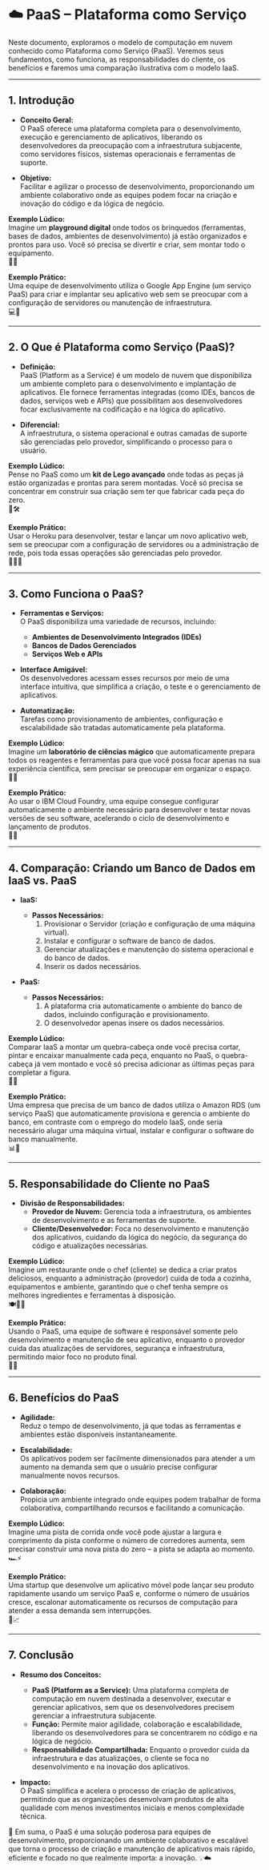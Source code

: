 # ☁️ PaaS – Plataforma como Serviço

Neste documento, exploramos o modelo de computação em nuvem conhecido como Plataforma como Serviço (PaaS). Veremos seus fundamentos, como funciona, as responsabilidades do cliente, os benefícios e faremos uma comparação ilustrativa com o modelo IaaS.

---

## 1. Introdução

- **Conceito Geral:**  
  O PaaS oferece uma plataforma completa para o desenvolvimento, execução e gerenciamento de aplicativos, liberando os desenvolvedores da preocupação com a infraestrutura subjacente, como servidores físicos, sistemas operacionais e ferramentas de suporte.

- **Objetivo:**  
  Facilitar e agilizar o processo de desenvolvimento, proporcionando um ambiente colaborativo onde as equipes podem focar na criação e inovação do código e da lógica de negócio.

**Exemplo Lúdico:**  
Imagine um **playground digital** onde todos os brinquedos (ferramentas, bases de dados, ambientes de desenvolvimento) já estão organizados e prontos para uso. Você só precisa se divertir e criar, sem montar todo o equipamento.  
🏰🎠

**Exemplo Prático:**  
Uma equipe de desenvolvimento utiliza o Google App Engine (um serviço PaaS) para criar e implantar seu aplicativo web sem se preocupar com a configuração de servidores ou manutenção de infraestrutura.  
💻🚀

---

## 2. O Que é Plataforma como Serviço (PaaS)?

- **Definição:**  
  PaaS (Platform as a Service) é um modelo de nuvem que disponibiliza um ambiente completo para o desenvolvimento e implantação de aplicativos. Ele fornece ferramentas integradas (como IDEs, bancos de dados, serviços web e APIs) que possibilitam aos desenvolvedores focar exclusivamente na codificação e na lógica do aplicativo.

- **Diferencial:**  
  A infraestrutura, o sistema operacional e outras camadas de suporte são gerenciadas pelo provedor, simplificando o processo para o usuário.

**Exemplo Lúdico:**  
Pense no PaaS como um **kit de Lego avançado** onde todas as peças já estão organizadas e prontas para serem montadas. Você só precisa se concentrar em construir sua criação sem ter que fabricar cada peça do zero.  
🧱🛠️

**Exemplo Prático:**  
Usar o Heroku para desenvolver, testar e lançar um novo aplicativo web, sem se preocupar com a configuração de servidores ou a administração de rede, pois toda essas operações são gerenciadas pelo provedor.  
👨‍💻✨

---

## 3. Como Funciona o PaaS?

- **Ferramentas e Serviços:**  
  O PaaS disponibiliza uma variedade de recursos, incluindo:
  - **Ambientes de Desenvolvimento Integrados (IDEs)**
  - **Bancos de Dados Gerenciados**
  - **Serviços Web e APIs**
  
- **Interface Amigável:**  
  Os desenvolvedores acessam esses recursos por meio de uma interface intuitiva, que simplifica a criação, o teste e o gerenciamento de aplicativos.

- **Automatização:**  
  Tarefas como provisionamento de ambientes, configuração e escalabilidade são tratadas automaticamente pela plataforma.

**Exemplo Lúdico:**  
Imagine um **laboratório de ciências mágico** que automaticamente prepara todos os reagentes e ferramentas para que você possa focar apenas na sua experiência científica, sem precisar se preocupar em organizar o espaço.  
🔬✨

**Exemplo Prático:**  
Ao usar o IBM Cloud Foundry, uma equipe consegue configurar automaticamente o ambiente necessário para desenvolver e testar novas versões de seu software, acelerando o ciclo de desenvolvimento e lançamento de produtos.  
🐳💡

---

## 4. Comparação: Criando um Banco de Dados em IaaS vs. PaaS

- **IaaS:**  
  - **Passos Necessários:**  
    1. Provisionar o Servidor (criação e configuração de uma máquina virtual).  
    2. Instalar e configurar o software de banco de dados.  
    3. Gerenciar atualizações e manutenção do sistema operacional e do banco de dados.  
    4. Inserir os dados necessários.
  
- **PaaS:**  
  - **Passos Necessários:**  
    1. A plataforma cria automaticamente o ambiente do banco de dados, incluindo configuração e provisionamento.  
    2. O desenvolvedor apenas insere os dados necessários.
  
**Exemplo Lúdico:**  
Comparar IaaS a montar um quebra-cabeça onde você precisa cortar, pintar e encaixar manualmente cada peça, enquanto no PaaS, o quebra-cabeça já vem montado e você só precisa adicionar as últimas peças para completar a figura.  
🧩🔀

**Exemplo Prático:**  
Uma empresa que precisa de um banco de dados utiliza o Amazon RDS (um serviço PaaS) que automaticamente provisiona e gerencia o ambiente do banco, em contraste com o emprego do modelo IaaS, onde seria necessário alugar uma máquina virtual, instalar e configurar o software do banco manualmente.  
📊💼

---

## 5. Responsabilidade do Cliente no PaaS

- **Divisão de Responsabilidades:**  
  - **Provedor de Nuvem:** Gerencia toda a infraestrutura, os ambientes de desenvolvimento e as ferramentas de suporte.  
  - **Cliente/Desenvolvedor:** Foca no desenvolvimento e manutenção dos aplicativos, cuidando da lógica do negócio, da segurança do código e atualizações necessárias.

**Exemplo Lúdico:**  
Imagine um restaurante onde o chef (cliente) se dedica a criar pratos deliciosos, enquanto a administração (provedor) cuida de toda a cozinha, equipamentos e ambiente, garantindo que o chef tenha sempre os melhores ingredientes e ferramentas à disposição.  
🍽️👨‍🍳

**Exemplo Prático:**  
Usando o PaaS, uma equipe de software é responsável somente pelo desenvolvimento e manutenção de seu aplicativo, enquanto o provedor cuida das atualizações de servidores, segurança e infraestrutura, permitindo maior foco no produto final.  
📱🔄

---

## 6. Benefícios do PaaS

- **Agilidade:**  
  Reduz o tempo de desenvolvimento, já que todas as ferramentas e ambientes estão disponíveis instantaneamente.

- **Escalabilidade:**  
  Os aplicativos podem ser facilmente dimensionados para atender a um aumento na demanda sem que o usuário precise configurar manualmente novos recursos.

- **Colaboração:**  
  Propicia um ambiente integrado onde equipes podem trabalhar de forma colaborativa, compartilhando recursos e facilitando a comunicação.

**Exemplo Lúdico:**  
Imagine uma pista de corrida onde você pode ajustar a largura e comprimento da pista conforme o número de corredores aumenta, sem precisar construir uma nova pista do zero – a pista se adapta ao momento.  
🏎️⚡

**Exemplo Prático:**  
Uma startup que desenvolve um aplicativo móvel pode lançar seu produto rapidamente usando um serviço PaaS e, conforme o número de usuários cresce, escalonar automaticamente os recursos de computação para atender a essa demanda sem interrupções.  
🚀📈

---

## 7. Conclusão

- **Resumo dos Conceitos:**  
  - **PaaS (Platform as a Service):** Uma plataforma completa de computação em nuvem destinada a desenvolver, executar e gerenciar aplicativos, sem que os desenvolvedores precisem gerenciar a infraestrutura subjacente.
  - **Função:** Permite maior agilidade, colaboração e escalabilidade, liberando os desenvolvedores para se concentrarem no código e na lógica de negócio.
  - **Responsabilidade Compartilhada:** Enquanto o provedor cuida da infraestrutura e das atualizações, o cliente se foca no desenvolvimento e na inovação dos aplicativos.

- **Impacto:**  
  O PaaS simplifica e acelera o processo de criação de aplicativos, permitindo que as organizações desenvolvam produtos de alta qualidade com menos investimentos iniciais e menos complexidade técnica.

🌟 Em suma, o PaaS é uma solução poderosa para equipes de desenvolvimento, proporcionando um ambiente colaborativo e escalável que torna o processo de criação e manutenção de aplicativos mais rápido, eficiente e focado no que realmente importa: a inovação.
💡☁️